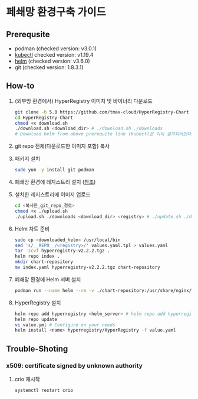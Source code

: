 # 페쇄망 환경구축 가이드


## Prerequsite
* podman (checked version: v3.0.1)
* [kubectl](https://kubernetes.io/ko/docs/tasks/tools/install-kubectl-linux/) checked version: v1.19.4
* [helm](https://helm.sh/docs/intro/install/) (checked version: v3.6.0)
* git (checked version: 1.8.3.1)

## How-to

1. (외부망 환경에서) HyperRegistry 이미지 및 바이너리 다운로드 
   ```bash
   git clone -b 5.0 https://github.com/tmax-cloud/HyperRegistry-Chart
   cd HyperRegistry-Chart
   chmod +x download.sh
   ./download.sh <download_dir> # ./download.sh ./downloads
   # Download helm from above prerequite link (kubectl은 이미 설치되어있다고 가정)
   ```

2. git repo 전체(다운로드한 이미지 포함) 복사 

3. 패키지 설치
   ```bash
   sudo yum -y install git podman
   ```

4. 폐쇄망 환경에 레지스트리 설치 ([참조](https://github.com/tmax-cloud/install-registry/tree/5.0))

5. 설치한 레지스트리에 이미지 업로드
   ```bash
   cd <복사한_git_repo_경로>
   chmod +x ./upload.sh
   ./upload.sh ./downloads <download_dir> <registry> # ./update.sh ./downloads 172.22.11.2:5000
   ```

6. Helm 차트 준비
   ```bash
   sudo cp <downloaded_helm> /usr/local/bin
   sed 's/__REPO__/<registry>/' values.yaml.tpl > values.yaml 
   tar -zcvf hyperregistry-v2.2.2.tgz .
   helm repo index .
   mkdir chart-repository
   mv index.yaml hyperregistry-v2.2.2.tgz chart-repository
   ```

7. 폐쇄망 환경에 Helm 서버 설치
   ```bash
   podman run --name helm --rm -v ./chart-repository:/usr/share/nginx/html -p 8080:80 -d docker.io/nginx
   ```

8. HyperRegistry 설치
   ```bash
   helm repo add hyperregistry <helm_server> # helm repo add hyperregistry http://172.22.11.2:8080
   helm repo update
   vi value.yml # Configure on your needs
   helm install <name> hyperregistry/HyperRegistry -f value.yaml 
   ```

## Trouble-Shoting
### x509: certificate signed by unknown authority
1. crio 재시작
   ```bash
   systemctl restart crio
   ```
